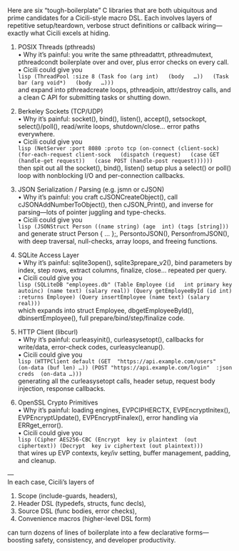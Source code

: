 Here are six “tough-boilerplate” C libraries that are both ubiquitous and prime candidates for a Cicili-style macro DSL. Each involves layers of repetitive setup/teardown, verbose struct definitions or callback wiring—exactly what Cicili excels at hiding.

1) POSIX Threads (pthreads)  
   • Why it’s painful: you write the same pthreadattrt, pthreadmutext, pthreadcondt boilerplate over and over, plus error checks on every call.  
   • Cicili could give you  
     `lisp
     (ThreadPool :size 8
       (Task foo (arg int)  
         (body  
           …))  
       (Task bar (arg void*)  
         (body  
           …)))
     `  
     and expand into pthreadcreate loops, pthreadjoin, attr/destroy calls, and a clean C API for submitting tasks or shutting down.

2) Berkeley Sockets (TCP/UDP)  
   • Why it’s painful: socket(), bind(), listen(), accept(), setsockopt, select()/poll(), read/write loops, shutdown/close… error paths everywhere.  
   • Cicili could give you  
     `lisp
     (NetServer
       :port 8080
       :proto tcp
       (on-connect (client-sock)  
         (for-each-request client-sock  
           (dispatch (request)  
             (case GET (handle-get request))  
             (case POST (handle-post request))))))
     `  
     then spit out all the socket(), bind(), listen() setup plus a select() or poll() loop with nonblocking I/O and per-connection callbacks.

3) JSON Serialization / Parsing (e.g. jsmn or cJSON)  
   • Why it’s painful: you craft cJSONCreateObject(), call cJSONAddNumberToObject(), then cJSON_Print(), and inverse for parsing—lots of pointer juggling and type-checks.  
   • Cicili could give you  
     `lisp
     (JSONStruct Person
       ((name string)
        (age  int)
        (tags [string]))
     `  
     and generate struct Person { … };, PersontoJSON(), PersonfromJSON(), with deep traversal, null-checks, array loops, and freeing functions.

4) SQLite Access Layer  
   • Why it’s painful: sqlite3open(), sqlite3prepare_v2(), bind parameters by index, step rows, extract columns, finalize, close… repeated per query.  
   • Cicili could give you  
     `lisp
     (SQLiteDB "employees.db"
       (Table Employee (id   int primary key autoinc)
                        (name text)
                        (salary real))
       (Query getEmployeeById (id int) :returns Employee)
       (Query insertEmployee (name text) (salary real)))
     `  
     which expands into struct Employee, dbgetEmployeeById(), dbinsertEmployee(), full prepare/bind/step/finalize code.

5) HTTP Client (libcurl)  
   • Why it’s painful: curleasyinit(), curleasysetopt(), callbacks for write/data, error-check codes, curleasycleanup().  
   • Cicili could give you  
     `lisp
     (HTTPClient default
       (GET  "https://api.example.com/users"  (on-data (buf len) …))
       (POST "https://api.example.com/login"  :json creds  (on-data …)))
     `  
     generating all the curleasysetopt calls, header setup, request body injection, response callbacks.

6) OpenSSL Crypto Primitives  
   • Why it’s painful: loading engines, EVPCIPHERCTX, EVPEncryptInitex(), EVPEncryptUpdate(), EVPEncryptFinalex(), error handling via ERRget_error().  
   • Cicili could give you  
     `lisp
     (Cipher AES256-CBC
       (Encrypt  key iv plaintext  (out ciphertext))
       (Decrypt  key iv ciphertext (out plaintext)))
     `  
     that wires up EVP contexts, key/iv setting, buffer management, padding, and cleanup.

—  
In each case, Cicili’s layers of  
1) Scope (include-guards, headers),  
2) Header DSL (typedefs, structs, func decls),  
3) Source DSL (func bodies, error checks),  
4) Convenience macros (higher-level DSL form)  

can turn dozens of lines of boilerplate into a few declarative forms—boosting safety, consistency, and developer productivity.
